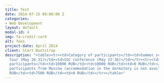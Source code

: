 ```yaml
---
title: Test
date: 2014-07-15 00:00:00 Z
categories:
- Web Development
layout: default
modal-id: 4
img: fa-credit-card
alt: fees
project-date: April 2014
client: Start Bootstrap
description: "<table><tr><td>Category of participants</td><td>Summer school (May 21-26)</td><td>Field
  tour (May 26-31)</td><td>SSC conference (May 23-36)</td></tr><tr><td>Foreign participants</td><td>400$</td><td>400$</td><td>0$</td></tr><tr><td>Russian
  participants</td><td>10000 RUB</td><td>10000 RUB</td><td>0 RUB</td></tr><tr><td>Russian
  participants from Moscow (accommodation in the dormitory is not available)</td><td>7500
  RUB</td><td>7500 RUB</td><td>0 RUB</td></tr></table>"
---
```


